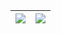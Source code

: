 <!-- ## Hi there 👋 -->

| <a href="https://github.com/anuraghazra/github-readme-stats"><img align="center" src="https://github-readme-stats.vercel.app/api?username=qiujie8092916&count_private=true&show_icons=true&theme=one_dark_pro&hide_title=true&hide_rank=true&show_owner=true" /></a> | <a href="https://github.com/anuraghazra/convoychat"><img align="center" src="https://github-readme-stats.vercel.app/api/top-langs/?username=qiujie8092916&layout=compact&theme=one_dark_pro" /></a> |
| ------------- | ------------- |
<!--
**qiujie8092916/qiujie8092916** is a ✨ _special_ ✨ repository because its `README.md` (this file) appears on your GitHub profile.

Here are some ideas to get you started:

- 🔭 I’m currently working on ...
- 🌱 I’m currently learning ...
- 👯 I’m looking to collaborate on ...
- 🤔 I’m looking for help with ...
- 💬 Ask me about ...
- 📫 How to reach me: ...
- 😄 Pronouns: ...
- ⚡ Fun fact: ...
-->
